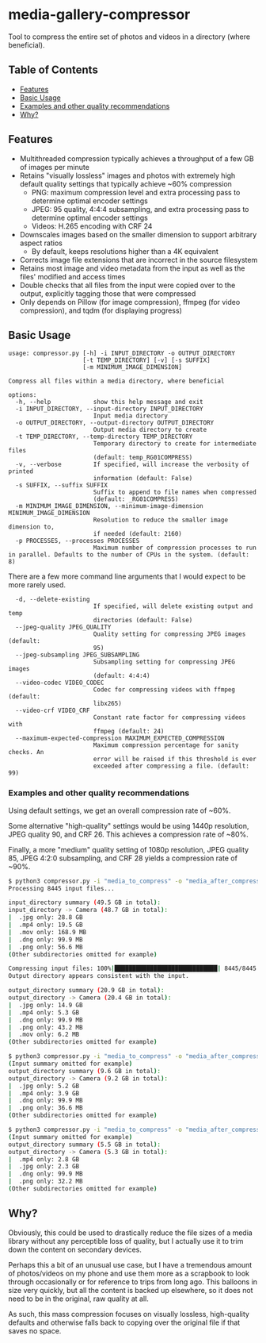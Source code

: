 # media-gallery-compressor

Tool to compress the entire set of photos and videos in a directory (where beneficial).

## Table of Contents

* [Features](#features)
* [Basic Usage](#basic-usage)
* [Examples and other quality recommendations](#examples-and-other-quality-recommendations)
* [Why?](#why)

## Features

* Multithreaded compression typically achieves a throughput of a few GB of images per minute
* Retains "visually lossless" images and photos with extremely high default quality settings that typically achieve ~60%
  compression
    * PNG: maximum compression level and extra processing pass to determine optimal encoder settings
    * JPEG: 95 quality, 4:4:4 subsampling, and extra processing pass to determine optimal encoder settings
    * Videos: H.265 encoding with CRF 24
* Downscales images based on the smaller dimension to support arbitrary aspect ratios
    * By default, keeps resolutions higher than a 4K equivalent
* Corrects image file extensions that are incorrect in the source filesystem
* Retains most image and video metadata from the input as well as the files' modified and access times
* Double checks that all files from the input were copied over to the output, explicitly tagging those that were
  compressed
* Only depends on Pillow (for image compression), ffmpeg (for video compression), and tqdm (for displaying progress)

## Basic Usage

```
usage: compressor.py [-h] -i INPUT_DIRECTORY -o OUTPUT_DIRECTORY
                     [-t TEMP_DIRECTORY] [-v] [-s SUFFIX]
                     [-m MINIMUM_IMAGE_DIMENSION]

Compress all files within a media directory, where beneficial

options:
  -h, --help            show this help message and exit
  -i INPUT_DIRECTORY, --input-directory INPUT_DIRECTORY
                        Input media directory
  -o OUTPUT_DIRECTORY, --output-directory OUTPUT_DIRECTORY
                        Output media directory to create
  -t TEMP_DIRECTORY, --temp-directory TEMP_DIRECTORY
                        Temporary directory to create for intermediate files
                        (default: temp_RG01COMPRESS)
  -v, --verbose         If specified, will increase the verbosity of printed
                        information (default: False)
  -s SUFFIX, --suffix SUFFIX
                        Suffix to append to file names when compressed
                        (default: _RG01COMPRESS)
  -m MINIMUM_IMAGE_DIMENSION, --minimum-image-dimension MINIMUM_IMAGE_DIMENSION
                        Resolution to reduce the smaller image dimension to,
                        if needed (default: 2160)
  -p PROCESSES, --processes PROCESSES
                        Maximum number of compression processes to run in parallel. Defaults to the number of CPUs in the system. (default: 8)
```

There are a few more command line arguments that I would expect to be more rarely used.

```
  -d, --delete-existing
                        If specified, will delete existing output and temp
                        directories (default: False)
  --jpeg-quality JPEG_QUALITY
                        Quality setting for compressing JPEG images (default:
                        95)
  --jpeg-subsampling JPEG_SUBSAMPLING
                        Subsampling setting for compressing JPEG images
                        (default: 4:4:4)
  --video-codec VIDEO_CODEC
                        Codec for compressing videos with ffmpeg (default:
                        libx265)
  --video-crf VIDEO_CRF
                        Constant rate factor for compressing videos with
                        ffmpeg (default: 24)
  --maximum-expected-compression MAXIMUM_EXPECTED_COMPRESSION
                        Maximum compression percentage for sanity checks. An
                        error will be raised if this threshold is ever
                        exceeded after compressing a file. (default: 99)
```

### Examples and other quality recommendations

Using default settings, we get an overall compression rate of ~60%.

Some alternative "high-quality" settings would be using 1440p resolution, JPEG quality 90, and CRF 26. This achieves a
compression rate of ~80%.

Finally, a more "medium" quality setting of 1080p resolution, JPEG quality 85, JPEG 4:2:0 subsampling, and CRF 28
yields a compression rate of ~90%.

```bash
$ python3 compressor.py -i "media_to_compress" -o "media_after_compression"
Processing 8445 input files...

input_directory summary (49.5 GB in total):
input_directory -> Camera (48.7 GB in total):
|  .jpg only: 28.8 GB
|  .mp4 only: 19.5 GB
|  .mov only: 168.9 MB
|  .dng only: 99.9 MB
|  .png only: 56.6 MB
(Other subdirectories omitted for example)

Compressing input files: 100%|█████████████████████████████| 8445/8445
Output directory appears consistent with the input.

output_directory summary (20.9 GB in total):
output_directory -> Camera (20.4 GB in total):
|  .jpg only: 14.9 GB
|  .mp4 only: 5.3 GB
|  .dng only: 99.9 MB
|  .png only: 43.2 MB
|  .mov only: 6.2 MB
(Other subdirectories omitted for example)

$ python3 compressor.py -i "media_to_compress" -o "media_after_compression" -m 1440 --jpeg-quality 90 --video-crf 26
(Input summary omitted for example)
output_directory summary (9.6 GB in total):
output_directory -> Camera (9.2 GB in total):
|  .jpg only: 5.2 GB
|  .mp4 only: 3.9 GB
|  .dng only: 99.9 MB
|  .png only: 36.6 MB
(Other subdirectories omitted for example)

$ python3 compressor.py -i "media_to_compress" -o "media_after_compression" -m 1080 --jpeg-quality 85 --jpeg-subsampling "4:2:0" --video-crf 28
(Input summary omitted for example)
output_directory summary (5.5 GB in total):
output_directory -> Camera (5.3 GB in total):
|  .mp4 only: 2.8 GB
|  .jpg only: 2.3 GB
|  .dng only: 99.9 MB
|  .png only: 32.2 MB
(Other subdirectories omitted for example)
```

## Why?

Obviously, this could be used to drastically reduce the file sizes of a media library without any perceptible loss of
quality, but I actually use it to trim down the content on secondary devices.

Perhaps this a bit of an unusual use case, but I have a tremendous amount of photos/videos on my phone and use them more
as a scrapbook to look through occasionally or for reference to trips from long ago. This balloons in size very quickly,
but all the content is backed up elsewhere, so it does not need to be in the original, raw quality at all.

As such, this mass compression focuses on visually lossless, high-quality defaults and otherwise falls back to copying
over the original file if that saves no space.